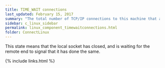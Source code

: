 ```yaml
---
title: TIME_WAIT connections
last_updated: February 15, 2017
summary: "The total number of TCP/IP connections to this machine that are in the TIME_WAIT state."
sidebar: c_linux_sidebar
permalink: linux_component_timewaitconnections.html
folder: ConnectLinux
---
```



This state means that the local socket has closed, and is waiting for the remote end to signal that it has done the same.

{% include links.html %}
